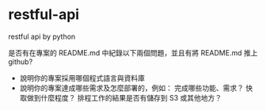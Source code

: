 # restful-api
restful api by python

是否有在專案的 README.md 中紀錄以下兩個問題，並且有將 README.md 推上 github?

- 說明你的專案採用哪個程式語言與資料庫
- 說明你的專案達成哪些需求及怎麼部署的，例如： 完成哪些功能、需求？ 快取做到什麼程度？ 排程工作的結果是否有儲存到 S3 或其他地方？
